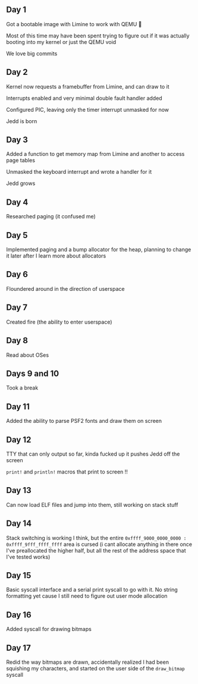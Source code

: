 ## Day 1

Got a bootable image with Limine to work with QEMU 🦀

Most of this time may have been spent trying to figure out if it was actually booting into my kernel or just the QEMU void

We love big commits

## Day 2

Kernel now requests a framebuffer from Limine, and can draw to it

Interrupts enabled and very minimal double fault handler added

Configured PIC, leaving only the timer interrupt unmasked for now

Jedd is born

## Day 3

Added a function to get memory map from Limine and another to access page tables

Unmasked the keyboard interrupt and wrote a handler for it

Jedd grows

## Day 4

Researched paging (it confused me)

## Day 5

Implemented paging and a bump allocator for the heap, planning to change it later after I learn more about allocators

## Day 6

Floundered around in the direction of userspace

## Day 7

Created fire (the ability to enter userspace)

## Day 8

Read about OSes

## Days 9 and 10

Took a break

## Day 11

Added the ability to parse PSF2 fonts and draw them on screen

## Day 12

TTY that can only output so far, kinda fucked up it pushes Jedd off the screen

`print!` and `println!` macros that print to screen !!

## Day 13

Can now load ELF files and jump into them, still working on stack stuff

## Day 14

Stack switching is working I think, but the entire `0xffff_9000_0000_0000 : 0xffff_9fff_ffff_ffff` area is cursed (i cant allocate anything in there once I've preallocated the higher half, but all the rest of the address space that I've tested works)

## Day 15

Basic syscall interface and a serial print syscall to go with it. No string formatting yet cause I still need to figure out user mode allocation

## Day 16

Added syscall for drawing bitmaps

## Day 17

Redid the way bitmaps are drawn, accidentally realized I had been squishing my characters, and started on the user side of the `draw_bitmap` syscall